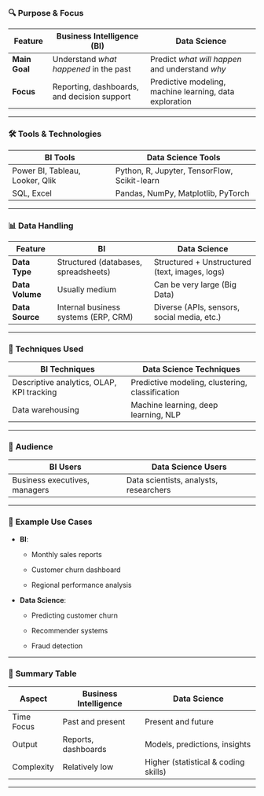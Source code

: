 ### 🔍 **Purpose & Focus**

|Feature|**Business Intelligence (BI)**|**Data Science**|
|---|---|---|
|**Main Goal**|Understand _what happened_ in the past|Predict _what will happen_ and understand _why_|
|**Focus**|Reporting, dashboards, and decision support|Predictive modeling, machine learning, data exploration|

---

### 🛠️ **Tools & Technologies**

|BI Tools|Data Science Tools|
|---|---|
|Power BI, Tableau, Looker, Qlik|Python, R, Jupyter, TensorFlow, Scikit-learn|
|SQL, Excel|Pandas, NumPy, Matplotlib, PyTorch|

---

### 📊 **Data Handling**

|Feature|BI|Data Science|
|---|---|---|
|**Data Type**|Structured (databases, spreadsheets)|Structured + Unstructured (text, images, logs)|
|**Data Volume**|Usually medium|Can be very large (Big Data)|
|**Data Source**|Internal business systems (ERP, CRM)|Diverse (APIs, sensors, social media, etc.)|

---

### 🧠 **Techniques Used**

|BI Techniques|Data Science Techniques|
|---|---|
|Descriptive analytics, OLAP, KPI tracking|Predictive modeling, clustering, classification|
|Data warehousing|Machine learning, deep learning, NLP|

---

### 👥 **Audience**

|BI Users|Data Science Users|
|---|---|
|Business executives, managers|Data scientists, analysts, researchers|

---

### 🧾 **Example Use Cases**

- **BI**:
    
    - Monthly sales reports
        
    - Customer churn dashboard
        
    - Regional performance analysis
        
- **Data Science**:
    
    - Predicting customer churn
        
    - Recommender systems
        
    - Fraud detection
        

---

### 📌 **Summary Table**

|Aspect|Business Intelligence|Data Science|
|---|---|---|
|Time Focus|Past and present|Present and future|
|Output|Reports, dashboards|Models, predictions, insights|
|Complexity|Relatively low|Higher (statistical & coding skills)|

---

